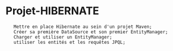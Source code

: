 # Projet-HIBERNATE
       Mettre en place Hibernate au sein d'un projet Maven;
       Créer sa première DataSource et son premier EntityManager;
       Charger et utiliser un EntityManager;
       utiliser les entités et les requêtes JPQL;

